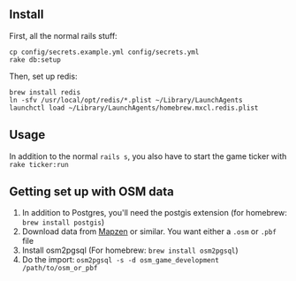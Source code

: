 ## Install

First, all the normal rails stuff:
````
cp config/secrets.example.yml config/secrets.yml
rake db:setup
````

Then, set up redis:
````
brew install redis
ln -sfv /usr/local/opt/redis/*.plist ~/Library/LaunchAgents
launchctl load ~/Library/LaunchAgents/homebrew.mxcl.redis.plist
````

## Usage

In addition to the normal `rails s`, you also have to start the game ticker with `rake ticker:run`


## Getting set up with OSM data

1. In addition to Postgres, you'll need the postgis extension (for homebrew: `brew install postgis`)
1. Download data from [Mapzen](https://mapzen.com/data/metro-extracts/) or similar. You want either a `.osm` or `.pbf` file
1. Install osm2pgsql (For homebrew: `brew install osm2pgsql`)
1. Do the import:
  `osm2pgsql -s -d osm_game_development /path/to/osm_or_pbf`
